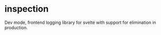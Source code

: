 # inspection
Dev mode, frontend logging library for svelte with support for elimination in production.
